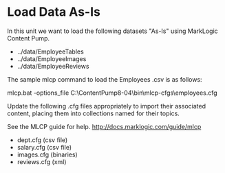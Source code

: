 # Load Data As-Is

In this unit we want to load the following datasets "As-Is" using MarkLogic Content Pump. 

- ../data/EmployeeTables
- ../data/EmployeeImages
- ../data/EmployeeReviews

The sample mlcp command to load the Employees .csv is as follows:

mlcp.bat -options\_file C:\ContentPump8-04\bin\mlcp-cfgs\employees.cfg

Update the following .cfg files appropriately to import their associated content, placing them into collections named for their topics.  

See the MLCP guide for help. http://docs.marklogic.com/guide/mlcp

- dept.cfg     (csv file)
- salary.cfg   (csv file)
- images.cfg   (binaries)
- reviews.cfg  (xml)

